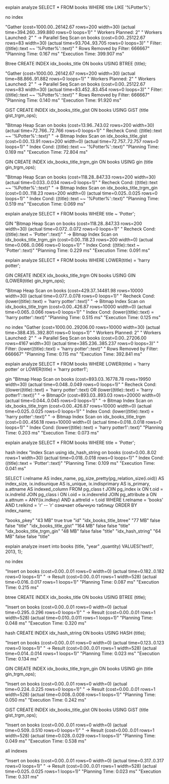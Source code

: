 explain analyze SELECT * FROM books WHERE title LIKE '%Potter%';

no index

"Gather  (cost=1000.00..26142.67 rows=200 width=30) (actual time=394.260..399.880 rows=0 loops=1)"
"  Workers Planned: 2"
"  Workers Launched: 2"
"  ->  Parallel Seq Scan on books  (cost=0.00..25122.67 rows=83 width=30) (actual time=93.704..93.705 rows=0 loops=3)"
"        Filter: ((title)::text ~~ '%Potter%'::text)"
"        Rows Removed by Filter: 666667"
"Planning Time: 0.167 ms"
"Execution Time: 399.907 ms"

Btree
CREATE INDEX idx_books_title ON books USING BTREE (title);

"Gather  (cost=1000.00..26142.67 rows=200 width=30) (actual time=88.866..91.882 rows=0 loops=1)"
"  Workers Planned: 2"
"  Workers Launched: 2"
"  ->  Parallel Seq Scan on books  (cost=0.00..25122.67 rows=83 width=30) (actual time=83.452..83.454 rows=0 loops=3)"
"        Filter: ((title)::text ~~ '%Potter%'::text)"
"        Rows Removed by Filter: 666667"
"Planning Time: 0.140 ms"
"Execution Time: 91.920 ms"

GiST
CREATE INDEX idx_books_title_gist ON books USING GiST (title gist_trgm_ops);

"Bitmap Heap Scan on books  (cost=13.96..743.02 rows=200 width=30) (actual time=72.766..72.766 rows=0 loops=1)"
"  Recheck Cond: ((title)::text ~~ '%Potter%'::text)"
"  ->  Bitmap Index Scan on idx_books_title_gist  (cost=0.00..13.91 rows=200 width=0) (actual time=72.757..72.757 rows=0 loops=1)"
"        Index Cond: ((title)::text ~~ '%Potter%'::text)"
"Planning Time: 0.169 ms"
"Execution Time: 72.804 ms"

GIN
CREATE INDEX idx_books_title_trgm_gin ON books USING gin (title gin_trgm_ops);

"Bitmap Heap Scan on books  (cost=118.28..847.33 rows=200 width=30) (actual time=0.033..0.034 rows=0 loops=1)"
"  Recheck Cond: ((title)::text ~~ '%Potter%'::text)"
"  ->  Bitmap Index Scan on idx_books_title_trgm_gin  (cost=0.00..118.23 rows=200 width=0) (actual time=0.025..0.025 rows=0 loops=1)"
"        Index Cond: ((title)::text ~~ '%Potter%'::text)"
"Planning Time: 0.519 ms"
"Execution Time: 0.069 ms"


explain analyze SELECT * FROM books WHERE title ~ 'Potter';

GIN
"Bitmap Heap Scan on books  (cost=118.28..847.33 rows=200 width=30) (actual time=0.072..0.072 rows=0 loops=1)"
"  Recheck Cond: ((title)::text ~ 'Potter'::text)"
"  ->  Bitmap Index Scan on idx_books_title_trgm_gin  (cost=0.00..118.23 rows=200 width=0) (actual time=0.066..0.066 rows=0 loops=1)"
"        Index Cond: ((title)::text ~ 'Potter'::text)"
"Planning Time: 0.229 ms"
"Execution Time: 0.091 ms"

explain analyze SELECT * FROM books WHERE LOWER(title) = 'harry potter';

GIN
CREATE INDEX idx_books_title_trgm ON books USING GIN (LOWER(title) gin_trgm_ops);

"Bitmap Heap Scan on books  (cost=429.37..14481.98 rows=10000 width=30) (actual time=0.077..0.078 rows=0 loops=1)"
"  Recheck Cond: (lower((title)::text) = 'harry potter'::text)"
"  ->  Bitmap Index Scan on idx_books_title_trgm  (cost=0.00..426.87 rows=10000 width=0) (actual time=0.065..0.066 rows=0 loops=1)"
"        Index Cond: (lower((title)::text) = 'harry potter'::text)"
"Planning Time: 0.515 ms"
"Execution Time: 0.125 ms"

no index
"Gather  (cost=1000.00..29206.00 rows=10000 width=30) (actual time=388.435..392.801 rows=0 loops=1)"
"  Workers Planned: 2"
"  Workers Launched: 2"
"  ->  Parallel Seq Scan on books  (cost=0.00..27206.00 rows=4167 width=30) (actual time=385.236..385.237 rows=0 loops=3)"
"        Filter: (lower((title)::text) = 'harry potter'::text)"
"        Rows Removed by Filter: 666667"
"Planning Time: 0.115 ms"
"Execution Time: 392.841 ms"

explain analyze SELECT * FROM books WHERE LOWER(title) = 'harry potter' or LOWER(title) = 'harry potter1';

gin
"Bitmap Heap Scan on books  (cost=893.03..16778.78 rows=19950 width=30) (actual time=0.048..0.049 rows=0 loops=1)"
"  Recheck Cond: ((lower((title)::text) = 'harry potter'::text) OR (lower((title)::text) = 'harry potter1'::text))"
"  ->  BitmapOr  (cost=893.03..893.03 rows=20000 width=0) (actual time=0.044..0.045 rows=0 loops=1)"
"        ->  Bitmap Index Scan on idx_books_title_trgm  (cost=0.00..426.87 rows=10000 width=0) (actual time=0.025..0.025 rows=0 loops=1)"
"              Index Cond: (lower((title)::text) = 'harry potter'::text)"
"        ->  Bitmap Index Scan on idx_books_title_trgm  (cost=0.00..456.18 rows=10000 width=0) (actual time=0.018..0.018 rows=0 loops=1)"
"              Index Cond: (lower((title)::text) = 'harry potter1'::text)"
"Planning Time: 0.203 ms"
"Execution Time: 0.073 ms"

explain analyze SELECT * FROM books WHERE title = 'Potter';

hash index
"Index Scan using idx_hash_string on books  (cost=0.00..8.02 rows=1 width=30) (actual time=0.018..0.018 rows=0 loops=1)"
"  Index Cond: ((title)::text = 'Potter'::text)"
"Planning Time: 0.109 ms"
"Execution Time: 0.041 ms"

SELECT 
    i.relname AS index_name,
    pg_size_pretty(pg_relation_size(i.oid)) AS index_size,
    ix.indisunique AS is_unique,
    ix.indisprimary AS is_primary,
    a.attname AS indexed_column
FROM 
    pg_class t
JOIN 
    pg_index ix ON t.oid = ix.indrelid
JOIN 
    pg_class i ON i.oid = ix.indexrelid
JOIN 
    pg_attribute a ON a.attnum = ANY(ix.indkey) AND a.attrelid = t.oid
WHERE 
    t.relname = 'books' AND t.relkind = 'r'  -- 'r' означает обычную таблицу
ORDER BY 
    index_name;


"books_pkey"        	    "43 MB"	    true	true	"id"
"idx_books_title_btree"     "77 MB"	    false	false	"title"
"idx_books_title_gist"	    "164 MB"	false	false	"title"
"idx_books_title_trgm_gin"	"48 MB"	    false	false	"title"
"idx_hash_string"	        "64 MB"	    false	false	"title"

explain analyze insert into books (title, "year" ,quantity)
VALUES('test1', 2013, 1);

no index

"Insert on books  (cost=0.00..0.01 rows=0 width=0) (actual time=0.182..0.182 rows=0 loops=1)"
"  ->  Result  (cost=0.00..0.01 rows=1 width=528) (actual time=0.016..0.017 rows=1 loops=1)"
"Planning Time: 0.087 ms"
"Execution Time: 0.215 ms"

btree
CREATE INDEX idx_books_title ON books USING BTREE (title);

"Insert on books  (cost=0.00..0.01 rows=0 width=0) (actual time=0.295..0.296 rows=0 loops=1)"
"  ->  Result  (cost=0.00..0.01 rows=1 width=528) (actual time=0.010..0.011 rows=1 loops=1)"
"Planning Time: 0.048 ms"
"Execution Time: 0.320 ms"

hash
CREATE INDEX idx_hash_string ON books USING HASH (title);

"Insert on books  (cost=0.00..0.01 rows=0 width=0) (actual time=0.123..0.123 rows=0 loops=1)"
"  ->  Result  (cost=0.00..0.01 rows=1 width=528) (actual time=0.014..0.014 rows=1 loops=1)"
"Planning Time: 0.023 ms"
"Execution Time: 0.134 ms"

GIN
CREATE INDEX idx_books_title_trgm_gin ON books USING gin (title gin_trgm_ops);

"Insert on books  (cost=0.00..0.01 rows=0 width=0) (actual time=0.224..0.225 rows=0 loops=1)"
"  ->  Result  (cost=0.00..0.01 rows=1 width=528) (actual time=0.008..0.008 rows=1 loops=1)"
"Planning Time: 0.050 ms"
"Execution Time: 0.242 ms"

GiST
CREATE INDEX idx_books_title_gist ON books USING GiST (title gist_trgm_ops);

"Insert on books  (cost=0.00..0.01 rows=0 width=0) (actual time=0.509..0.510 rows=0 loops=1)"
"  ->  Result  (cost=0.00..0.01 rows=1 width=528) (actual time=0.028..0.029 rows=1 loops=1)"
"Planning Time: 0.049 ms"
"Execution Time: 0.538 ms"

all indexes

"Insert on books  (cost=0.00..0.01 rows=0 width=0) (actual time=0.317..0.317 rows=0 loops=1)"
"  ->  Result  (cost=0.00..0.01 rows=1 width=528) (actual time=0.025..0.025 rows=1 loops=1)"
"Planning Time: 0.023 ms"
"Execution Time: 0.331 ms"

